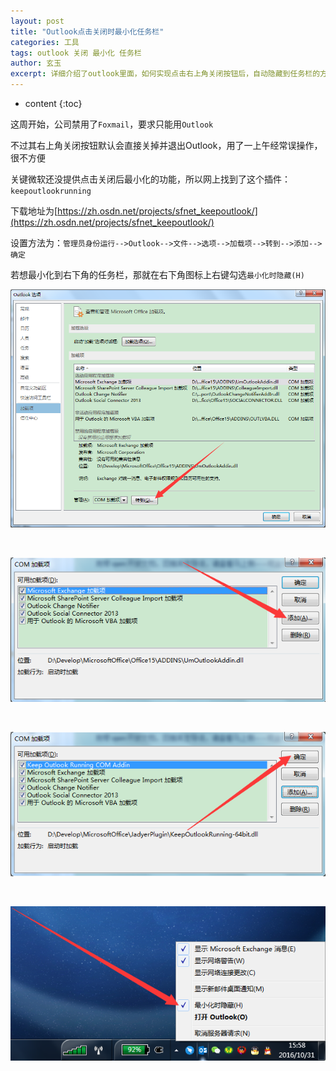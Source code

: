 ```yaml
---
layout: post
title: "Outlook点击关闭时最小化任务栏"
categories: 工具
tags: outlook 关闭 最小化 任务栏
author: 玄玉
excerpt: 详细介绍了outlook里面，如何实现点击右上角关闭按钮后，自动隐藏到任务栏的方法。
---
```


* content
{:toc}

这周开始，公司禁用了`Foxmail`，要求只能用`Outlook`

不过其右上角关闭按钮默认会直接关掉并退出Outlook，用了一上午经常误操作，很不方便

关键微软还没提供点击关闭后最小化的功能，所以网上找到了这个插件：`keepoutlookrunning`

下载地址为[https://zh.osdn.net/projects/sfnet_keepoutlook/](https://zh.osdn.net/projects/sfnet_keepoutlook/)

设置方法为：`管理员身份运行-->Outlook-->文件-->选项-->加载项-->转到-->添加-->确定`

若想最小化到右下角的任务栏，那就在右下角图标上右键勾选`最小化时隐藏(H)`

![](/img/2016-10-31/outlook-close-to-hidden-01.png)

<br/>

![](/img/2016-10-31/outlook-close-to-hidden-02.png)

<br/>

![](/img/2016-10-31/outlook-close-to-hidden-03.png)

<br/>

![](/img/2016-10-31/outlook-close-to-hidden-04.png)
